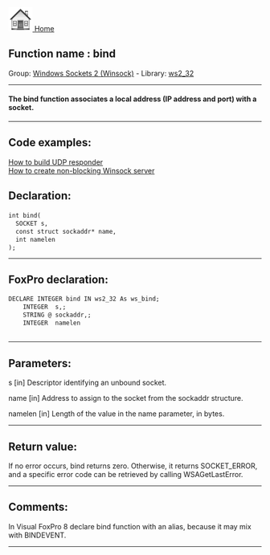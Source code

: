 [<img src="../../images/home.png"> Home ](https://github.com/VFPX/Win32API)  

## Function name : bind
Group: [Windows Sockets 2 (Winsock)](../../functions_group.md#Windows_Sockets_2_(Winsock))  -  Library: [ws2_32](../../Libraries.md#ws2_32)  
***  


#### The bind function associates a local address (IP address and port) with a socket.
***  


## Code examples:
[How to build UDP responder](../../samples/sample_052.md)  
[How to create non-blocking Winsock server](../../samples/sample_412.md)  

## Declaration:
```foxpro  
int bind(
  SOCKET s,
  const struct sockaddr* name,
  int namelen
);  
```  
***  


## FoxPro declaration:
```foxpro  
DECLARE INTEGER bind IN ws2_32 As ws_bind;
	INTEGER  s,;
	STRING @ sockaddr,;
	INTEGER  namelen
  
```  
***  


## Parameters:
s 
[in] Descriptor identifying an unbound socket. 

name 
[in] Address to assign to the socket from the sockaddr structure. 

namelen 
[in] Length of the value in the name parameter, in bytes.   
***  


## Return value:
If no error occurs, bind returns zero. Otherwise, it returns SOCKET_ERROR, and a specific error code can be retrieved by calling WSAGetLastError.  
***  


## Comments:
In Visual FoxPro 8 declare bind function with an alias, because it may mix with BINDEVENT.  
  
***  

